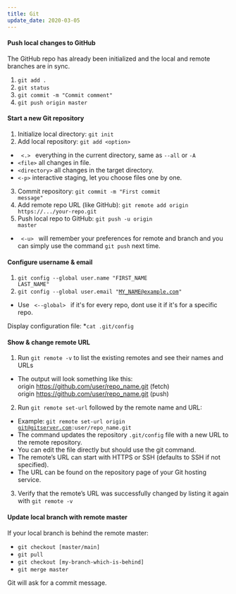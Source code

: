```yaml
---
title: Git
update_date: 2020-03-05
---
```


#### Push local changes to GitHub
The GitHub repo has already been initialized and the local and remote branches are in sync.
1. <code>git add .</code>
2. <code>git status</code>
3. <code>git commit -m "Commit comment"</code>
4. <code>git push origin master</code>

#### Start a new Git repository
1. Initialize local directory: <code>git init</code>
2. Add local repository: <code>git add &#60;option&#62;</code>
  * <code> <.> </code> everything in the current directory, same as <code>--all</code> or <code>-A</code>
  * <code>&#60;file&#62;</code> all changes in file.
  * <code>&#60;directory&#62;</code> all changes in the target directory.
  * <code>&#60;-p&#62;</code> interactive staging, let you choose files one by one.

3. Commit repository: <code>git commit -m "First commit message"</code>
4. Add remote repo URL (like GitHub): <code>git remote add origin https://.../your-repo.git</code>
5. Push local repo to GitHub: <code>git push -u origin master</code>
  * <code> <-u> </code> will remember your preferences for remote and branch and you can simply use the command <code>git push</code> next time.

#### Configure username & email
1. <code>git config --global user.name "FIRST_NAME LAST_NAME"</code>
2. <code>git config --global user.email "MY_NAME@example.com"</code>
  * Use <code> <--global> </code> if it's for every repo, dont use it if it's for a specific repo.

Display configuration file:
*<code>cat .git/config</code>

#### Show & change remote URL
1. Run <code>git remote -v</code> to list the existing remotes and see their names and URLs
  * The output will look something like this:  
          origin	https://github.com/user/repo_name.git (fetch)  
          origin	https://github.com/user/repo_name.git (push)

2. Run <code>git remote set-url</code> followed by the remote name and URL:
  * Example: <code>git remote set-url origin git@gitserver.com:user/repo_name.git</code>
  * The command updates the repository <code>.git/config</code> file with a new URL to the remote repository.
  * You can edit the file directly but should use the git command.
  * The remote’s URL can start with HTTPS or SSH (defaults to SSH if not specified). 
  * The URL can be found on the repository page of your Git hosting service.

3. Verify that the remote’s URL was successfully changed by listing it again with <code>git remote -v</code>

#### Update local branch with remote master
If your local branch is behind the remote master: 

* <code>git checkout [master/main]</code>
* <code>git pull</code>
* <code>git checkout [my-branch-which-is-behind]</code>
* <code>git merge master</code>

Git will ask for a commit message. 
